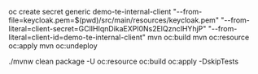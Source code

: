oc create secret generic demo-te-internal-client "--from-file=keycloak.pem=$(pwd)/src/main/resources/keycloak.pem" "--from-literal=client-secret=GClIHIqnDikaEXPl0Ns2ElQzncIHYhjP" "--from-literal=client-id=demo-te-internal-client"
mvn oc:build
mvn oc:resource oc:apply
mvn oc:undeploy

./mvnw clean package -U oc:resource oc:build oc:apply -DskipTests
